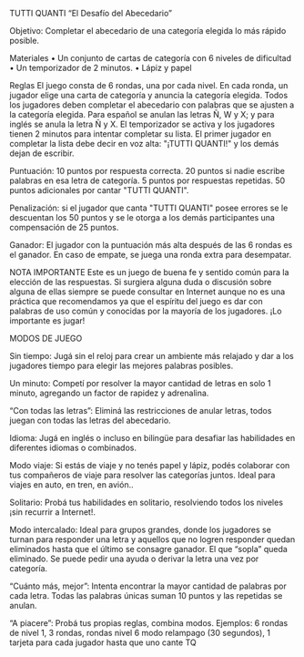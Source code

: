 TUTTI QUANTI
“El Desafío del Abecedario”

Objetivo: Completar el abecedario de una categoría elegida lo más rápido posible.

Materiales
• Un conjunto de cartas de categoría con 6 niveles de dificultad
• Un temporizador de 2 minutos.
• Lápiz y papel

Reglas
El juego consta de 6 rondas, una por cada nivel. En cada ronda, un jugador elige una carta de categoría y anuncia la categoría elegida.
Todos los jugadores deben completar el abecedario con palabras que se ajusten a la categoría elegida. Para español se anulan las letras Ñ, W y X; y para inglés se anula la letra Ñ y X.
El temporizador se activa y los jugadores tienen 2 minutos para intentar completar su lista.
El primer jugador en completar la lista debe decir en voz alta: "¡TUTTI QUANTI!" y los demás dejan de escribir.

Puntuación:
10 puntos por respuesta correcta.
20 puntos si nadie escribe palabras en esa letra de categoría.
5 puntos por respuestas repetidas.
50 puntos adicionales por cantar "TUTTI QUANTI".

Penalización: si el jugador que canta "TUTTI QUANTI" posee errores se le descuentan los 50 puntos y se le otorga a los demás participantes una compensación de 25 puntos.

Ganador:
El jugador con la puntuación más alta después de las 6 rondas es el ganador. En caso de empate, se juega una ronda extra para desempatar.



NOTA IMPORTANTE
Este es un juego de buena fe y sentido común para la elección de las respuestas. Si surgiera alguna duda o discusión sobre alguna de ellas siempre se puede consultar en Internet aunque no es una práctica que recomendamos ya que el espíritu del juego es dar con palabras de uso común y conocidas por la mayoría de los jugadores. ¡Lo importante es jugar!



MODOS DE JUEGO

Sin tiempo: Jugá sin el reloj para crear un ambiente más relajado y dar a los jugadores tiempo para elegir las mejores palabras posibles.

Un minuto:  Competí por resolver la mayor cantidad de letras en solo 1 minuto, agregando un factor de rapidez y adrenalina.

“Con todas las letras”: Eliminá las restricciones de anular letras, todos juegan con todas las letras del abecedario. 

Idioma: Jugá en inglés o incluso en bilingüe para desafiar las habilidades en diferentes idiomas o combinados.

Modo viaje: Si estás de viaje y no tenés papel y lápiz, podés colaborar con tus compañeros de viaje para resolver las categorías juntos. Ideal para viajes en auto, en tren, en avión..

Solitario: Probá tus habilidades en solitario, resolviendo todos los niveles ¡sin recurrir a Internet!.

Modo intercalado: Ideal para grupos grandes, donde los jugadores se turnan para responder una letra y aquellos que no logren responder quedan eliminados hasta que el último se consagre ganador. El que “sopla” queda eliminado. Se puede pedir una ayuda o derivar la letra una vez por categoría.

“Cuánto más, mejor”: Intenta encontrar la mayor cantidad de palabras por cada letra. Todas las palabras únicas suman 10 puntos y las repetidas se anulan.

“A piacere”: Probá tus propias reglas, combina modos. 
Ejemplos: 6 rondas de nivel 1, 3 rondas, rondas nivel 6 modo relampago (30 segundos), 1 tarjeta para cada jugador hasta que uno cante TQ
